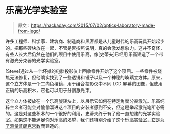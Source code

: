 # 乐高光学实验室

> 原文：<https://hackaday.com/2015/07/02/optics-laboratory-made-from-lego/>

许多工程师、科学家、建筑商、制造商和黑客都是从儿童时代的乐高玩具开始起步的。把那些砖块放在一起，不管是否按照说明，真的会激发想象力。这并不奇怪，有些人长大后仍然在他们的项目中使用乐高，像[史蒂夫]已经用乐高建造了一个带有激光分束器的光学实验室。

[Steve]通过从一个坏掉的电脑投影仪上回收零件开始了这个项目。一些零件被烧焦无法修复，但他确实找到了一些透镜和镜子以及一个神秘的玻璃立方体。原来，这个立方体是一个二向色棱镜，用于组合投影仪中不同 LCD 屏幕的图像，但使用正确的乐高积木，它也可以用于分割激光束。

这个立方体被放在一个乐高旋转块上，以展示它如何在特定角度分裂激光。乐高纯粹主义者可能会对偷偷溜进这个项目的安装者感到不安，但这是举起激光笔所必需的。这是对这些积木的一个很好的利用，史蒂夫终于有了他一直想建的光学实验室。如果这不能满足你对乐高的渴望，我们还特别介绍了这个[乐高实验室，它是为了测量普朗克常数](http://hackaday.com/2015/01/08/measuring-the-plank-constant-with-lego/)而建造的。